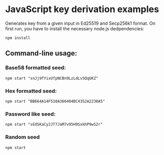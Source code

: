 # JavaScript key derivation examples

Generates key from a given input in Ed25519 and Secp256k1 format. On first run, you
have to install the necessary node.js dedpendencies:

    npm install

## Command-line usage:

### Base58 formatted seed:

    npm start "snJj9fYixUfpNCBn9LzLdLv5QqUKZ"

### Hex formatted seed:

    npm start "BB664A14F510A366404BC4352A2230A5"

### Password like seed:

    npm start "sEdSKaCy2JT7JaM7v95H9SxkhP9wS2r"

### Random seed

    npm start